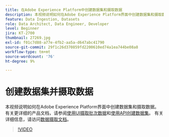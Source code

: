 ```yaml
---
title: 在Adobe Experience Platform中创建数据集和摄取数据
description: 本视频说明如何在Adobe Experience Platform界面中创建数据集和摄取数据。
feature: Data Ingestion, Datasets
role: Data Architect, Data Engineer, Developer
level: Beginner
jira: KT-2700
thumbnail: 27269.jpg
exl-id: f01c7d88-a77e-4fb2-aa5a-d647abc41790
source-git-commit: 29f1c26d370859fd2200610ed74a1ea744be08a8
workflow-type: tm+mt
source-wordcount: '76'
ht-degree: 9%

---
```


# 创建数据集并摄取数据

本视频说明如何在Adobe Experience Platform界面中创建数据集和摄取数据。 有关更详细的产品文档，请参阅[使用UI摄取批次数据](https://experienceleague.adobe.com/docs/experience-platform/ingestion/tutorials/ingest-batch-data.html?lang=zh-Hans)和[使用API创建数据集](https://experienceleague.adobe.com/docs/experience-platform/catalog/datasets/create.html)。 有关详细信息，请访问[数据摄取文档](https://experienceleague.adobe.com/docs/experience-platform/ingestion/home.html?lang=zh-Hans)。

>[!VIDEO](https://video.tv.adobe.com/v/27269?learn=on)

